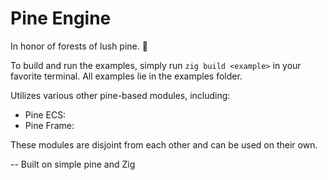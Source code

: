 # Pine Engine

In honor of forests of lush pine. 🌿

To build and run the examples, simply run `zig build <example>` in your favorite terminal. All examples lie in the examples folder.

Utilizes various other pine-based modules, including:

- Pine ECS: [](https://github.com/hl-valdemar/pine-ecs)
- Pine Frame: [](https://github.com/hl-valdemar/pine-frame)

These modules are disjoint from each other and can be used on their own.

-- Built on simple pine and Zig
